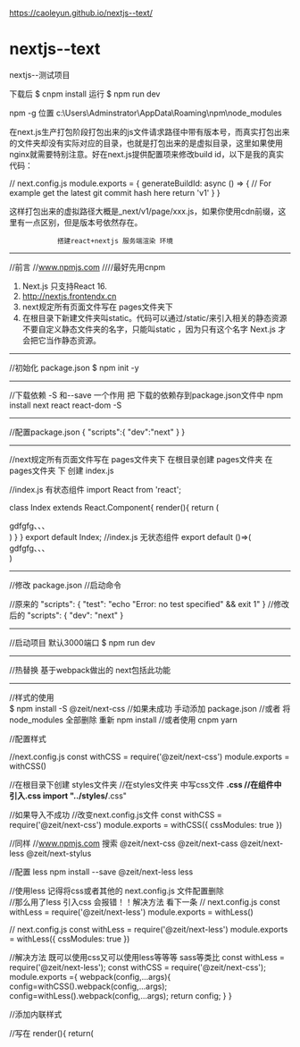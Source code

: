 https://caoleyun.github.io/nextjs--text/
# nextjs--text
nextjs--测试项目

下载后 
$ cnpm install 
运行
$ npm run dev

npm -g 位置
c:\Users\Adminstrator\AppData\Roaming\npm\node_modules

在next.js生产打包阶段打包出来的js文件请求路径中带有版本号，而真实打包出来的文件夹却没有实际对应的目录，也就是打包出来的是虚拟目录，这里如果使用nginx就需要特别注意。好在next.js提供配置项来修改build id，以下是我的真实代码：

// next.config.js
module.exports = {
  generateBuildId: async () => {
    // For example get the latest git commit hash here
    return 'v1'
  }
}

这样打包出来的虚拟路径大概是_next/v1/page/xxx.js，如果你使用cdn前缀，这里有一点区别，但是版本号依然存在。


				搭建react+nextjs 服务端渲染 环境


*******************************************************************************************

//前言
//www.npmjs.com
////最好先用cnpm
1. Next.js 只支持React 16.
2. http://nextjs.frontendx.cn
3. next规定所有页面文件写在 pages文件夹下
4. 在根目录下新建文件夹叫static。代码可以通过/static/来引入相关的静态资源	不要自定义静态文件夹的名字，只能叫static ，因为只有这个名字 Next.js 才会把它当作静态资源。



*******************************************************************************************

//初始化 package.json
$  npm init -y


*******************************************************************************************


//下载依赖   -S 和--save 一个作用  把 下载的依赖存到package.json文件中
npm install next react react-dom -S


*******************************************************************************************


//配置package.json
{
	"scripts":{
		"dev":"next"
	}
}


*******************************************************************************************


//next规定所有页面文件写在 pages文件夹下
在根目录创建 pages文件夹 
在pages文件夹 下 创建 index.js

//index.js 有状态组件
import React from 'react';

class Index extends React.Component{
	render(){
		return (
			<div>
				gdfgfg、、、
			</div>
		)
	}
}
export default Index;
//index.js 无状态组件
export default ()=>(
	<div>
		gdfgfg、、、
	</div>
)


*******************************************************************************************


//修改 package.json
//启动命令

//原来的
"scripts": {
    "test": "echo \"Error: no test specified\" && exit 1"
  }
//修改后的
"scripts": {
    "dev": "next"
  }


*******************************************************************************************

 //启动项目 默认3000端口
 $ npm run dev


*******************************************************************************************




 //热替换  基于webpack做出的    next包括此功能
 

*******************************************************************************************
 //样式的使用  
 $ npm install -S @zeit/next-css
 //如果未成功  手动添加 package.json
 //或者 将node_modules 全部删除  重新   npm install 
 //或者使用 cnpm  yarn
 


 //配置样式
 
 //next.config.js
const withCSS = require('@zeit/next-css')
module.exports = withCSS()

//在根目录下创建 styles文件夹
//在styles文件夹 中写css文件   **.css
//在组件中 引入.css   import "../styles/**.css"


//如果导入不成功
//改变next.config.js文件
const withCSS = require('@zeit/next-css')
module.exports = withCSS({
  cssModules: true
})


//同样 
//www.npmjs.com  搜索
@zeit/next-css
@zeit/next-cass
@zeit/next-less
@zeit/next-stylus

//配置 less
npm install --save @zeit/next-less less


//使用less  记得将css或者其他的 next.config.js 文件配置删除  
//那么用了less  引入css  会报错！！解决方法 看下一条
// next.config.js
const withLess = require('@zeit/next-less')
module.exports = withLess()

// next.config.js
const withLess = require('@zeit/next-less')
module.exports = withLess({
  cssModules: true
})

//解决方法   既可以使用css又可以使用less等等等  sass等类比
const withLess = require('@zeit/next-less');
const withCSS = require('@zeit/next-css');
module.exports ={
  webpack(config,...args){
  		config=withCSS().webpack(config,...args);
  		config=withLess().webpack(config,...args);
  		return config;
  }
}


//添加内联样式
<style jsx>{`

`}</style>

//写在 
render(){
	return(
		<style jsx>{`

		`}</style>
	)
}




******************************************************************************************
//定制Head

		//方法一
//在需要添加 头部的  页面 添加
import Head from 'next/head';
export default () =>(
  <div>
    <Head>
      <title>My page title</title>
      <meta name="viewport" content="initial-scale=1.0, width=device-width" key="viewport" />
    </Head>
    <p>Hello world!</p>
  </div>
)

//如果写了两个  Head   我们定义key属性来避免重复的<head>标签，保证<head>只渲染一次，
//左后出现的  Head  会被渲染
//  注意  在卸载组件时，<head>的内容将被清除。请确保每个页面都在其<head>定义了所需要的内容，而不是假设其他页面已经加过了

		//方法二
//定制全局	layout	并复用
//在 pages文件夹中  新建文件夹components 添加 组件  Layout.js  


//Layout.js 
import Head from 'next/head';

//从参数 props  中结构出 children
export default ({children})=>(
	<div>
		<Head>
		    <title>测试阿屎擦</title>
		    <meta name="viewport" content="initial-scale=1.0, width=device-width" key="viewport" />
		</Head>
		{children}
		<footer>
			版权所有************
		</footer>
	</div>
)  


********************************
//这时 每个页面  不必再引用  import Head from 'next/head';
//而是 引用   import Layout from './components/Layout.js';
import Layout from './components/Layout.js';
export default ()=>(
	<Layout>
		<div>
			组件内容
		</div>
	</Layout>
)




******************************************************************************************
//next  生命周期
//next 具有react所有生命周期  还有自己的生命周期
getInitialProps   在初始化组件 props 属性时被调用 ，只在服务器端运行！！，没有跨域的限制。
					不能用于子组件上，只能用于页面组件上
						在这个组件内的请求  因为是服务端运行所以 客户端看不见请求的 具体内容   安全（用于公司内部资源调用）

参数
pathname  	访问页面路径
query		？后面传输的数据  参数
asPath		全路径？
req 		客户端发送到服务器端
res			服务器端反应

******************************************************************************************
cnpm install axios -S
axios 是一个基于Promise 用于浏览器和 nodejs 的 HTTP 客户端，本质上也是对原生XHR的封装，只不过它是Promise的实现版本，符合最新的ES规范，它本身具有以下特征：
1.从浏览器中创建 XMLHttpRequest
2.支持 Promise API
3.客户端支持防止CSRF
4.提供了一些并发请求的接口（重要，方便了很多的操作）
5.从 node.js 创建 http 请求
6.拦截请求和响应
7.转换请求和响应数据
8.取消请求
9.自动转换JSON数据



******************************************************************************************
使用next 上面的环境 
写一个 链接api得到数据的页面
破解防盗链
"X-Host":"mall.film-ticket.film.list"

import React from 'react';
import axios from 'axios';

class Films extends React.Component{

	static async getInitialProps(){
		const res=await axios.get("https://m.maizuo.com/gateway?cityId=310100&pageNum=1&pageSize=10&type=1&k=4200279",{
			headers:{
				"X-Host":"mall.film-ticket.film.list"
			}
		});

		return {
			films:res.data.data.films
		}
	}

	render(){
		return(
			<div>
				<h2>电影</h2>
				<ul>
					{
						this.props.films.map((item)=>{
							return <li key={item.filmId}>
							{item.name}
							<img src={item.poster} />
							</li>
						})
					}
				</ul>
			</div>
		)
	}
}

export default Films;

******************************************************************************************

路由1111

import Head from 'next/head';
import Link from 'next/link';


//从参数 props  中结构出 children
export default ({children})=>(
	<div>
		<Head>
		    <title>共同的标题</title>
		    <meta name="viewport" content="initial-scale=1.0, width=device-width" key="viewport" />
		</Head>
		<div>
			<Link href="/"><a>主页</a></Link> |
			<Link href="/films"><a>电影</a></Link> |
		</div>
		{children}
		<footer>
			版权所有************
		</footer>
	</div>
) 

//注意 Link 里面有 a标签
<Link href="/"><a>主页</a></Link> 
//路由不能大写》？
******************************************************************************************


路由222222
编程式跳转
index.js 点击h1 转向 detail.js
//index.js
import React from 'react';
import '../styles/app.less';
import '../styles/app.css';
// import Head from 'next/head';
import Layout from './components/Layout.js';

import Router from 'next/router';


class Index extends React.Component{
	render(){
		return (
			<Layout>
				<div>
					<p>gdfgfg、、sdsdfd、</p>
					<h1 onClick={()=>Router.push('/detail')}>sdsdf</h1>
				</div>
			</Layout>
		)
	}
}
export default Index;

//default.js
export default()=>(
	<div>
		<h2>default页面</h2>
	</div>
)
******************************************************************************************

//路由传参！！！
////index.js
<h1 onClick={()=>Router.push('/detail?haha='+1)}>sdsdf</h1>


//default.js
export default({url})=>(
	<div>
		<h2>default页面</h2>
		{url.query.haha}
	</div>
)


******************************************************************************************



//优化路由
////index.js
///
<h1 onClick={()=>Router.push(
	{
		pathname:"/detail",
		query:{haha:321}
	}
)}>sdsdf</h1>


******************************************************************************************


//路由遮盖！！！！
//<Link as="l" href="/films"><a>电影</a></Link> 
// 添加 as  
import Head from 'next/head';
import Link from 'next/link';


export default ({children})=>(
	<div>
		<Head>
		    <title>共同的标题</title>
		    <meta name="viewport" content="initial-scale=1.0, width=device-width" key="viewport" />
		</Head>
		<div>
			<Link href="/"><a>主页</a></Link> |
			<Link as="l" href="/films"><a>电影</a></Link> |
		</div>
		{children}
		<footer>
			版权所有************
		</footer>
	</div>
) 

******************************************************************************************
预加载
懒加载
  

路由的预加载 
方法一 <Link>标签添加prefetch属性
			例如	 <Link href="/" prefetch ><a>主页</a></Link>
方法二 使用withRouter高阶组件，在组件中使用
		router.prefetch('dynamic');


//Layout.js
import Head from 'next/head';
import Link from 'next/link';
import withRouter from 'next/router';


//从参数 props  中结构出 children
export default ({children,router})=>(
	<div>
		<Head>
		    <title>共同的标题</title>
		    <meta name="viewport" content="initial-scale=1.0, width=device-width" key="viewport" />
		</Head>
		<div>
			<Link href="/"><a>主页</a></Link> |
			{router.prefetch('/')}
			<Link href="/films"><a>电影</a></Link> |
		</div>
		{children}
		<footer>
			版权所有************
		</footer>
	</div>
) 





******************************************************************************************
路由事件                      路由守卫（权限设置？）

routeChangeStart(url) 路由跳转开始
routeChangeComplete(url) 路由跳转完成
routeChangeError(err,url) 路由跳转失败
beforeHistoryChange(url) 浏览器历史改变



//Layout.js
import Head from 'next/head';
import Link from 'next/link';
import  Router from 'next/router';

Router.events.on('routerChangeStart',(url)=>{
	if('url'=='/detail'){
		//当路由为 /list 时候 要做的事情   比如跳转  权限验证等等？
		location.href='/films';
	}
})


//从参数 props  中结构出 children
export default ({children})=>(
	<div>
		<Head>
		    <title>共同的标题</title>
		    <meta name="viewport" content="initial-scale=1.0, width=device-width" key="viewport" />
		</Head>
		<div>
			<Link href="/"><a>主页</a></Link> |
			<Link href="/films"><a>电影</a></Link> |
		</div>
		{children}
		<footer>
			版权所有************
		</footer>
	</div>
) 


******************************************************************************************

路由跳转   路由拦截

import Head from 'next/head';
import Link from 'next/link';
import  Router from 'next/router';


Router.onRouteChangeStart = url=> {
  console.log('App is changing to: ', url)

  if(url=='/haha2'){
		//当路由为 /list 时候 要做的事情   比如跳转  权限验证等等？
		location.href='/haha1';
	}
}




//从参数 props  中结构出 children
export default ({children})=>(
	<div>
		<Head>
		    <title>共同的标题</title>
		    <meta name="viewport" content="initial-scale=1.0, width=device-width" key="viewport" />
		</Head>
		<div>
			<Link href="/"><a>主页</a></Link> |
			<Link href="/films"><a>电影</a></Link> |
			<Link href="/haha1"><a>haha1</a></Link> |
			<Link href="/haha2"><a>haha2</a></Link> |
		</div>
		{children}
		<footer>
			版权所有************
		</footer>
	</div>
) 

******************************************************************************************
自定义错误页面

在pages目录里面 新建  _error.js  定制自己的错误页面
只需要 新建页面  _error.js      然后重启服务器



//坑 无状态组件  是()!!!  不是 {}

export default ()=>()
//_error.js 
export default ()=>(
	<h2>自定义错误页面</h2>
)



******************************************************************************************
在nextjs  框架里面你使用 redux                    redux 

使用脚手架 创建工程

使用npm :
$ npm install -g create-next-app
$ create-next-app --example with-redux with-redux-app

使用yarn(推荐)  
with-redux-app 为项目名字
yarn create-next-app --example with-redux with-redux-app

使用npx
npx create-next-app --example with-redux with-redux-app



******************************************************************************************
创建完成后

程序文件解读

_app.js  覆盖next的app 配置  全局引入redux

with-redux-store.js  高阶组件，  用来向 _app.js 注入 store

store.js  初始化 store 和编写 reducer



******************************************************************************************
运行项目
$ npm run dev

默认访问3000端口

初始化 是官方的一个小案例





******************************************************************************************
使用 next 部署
  打包  next build
  运行	next start -p 80


  也可以与express 结合部署


******************************************************************************************

未完
